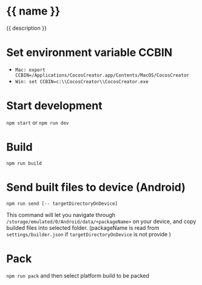 # {{ name }}

{{ description }}

# Set environment variable CCBIN

- `Mac: export CCBIN=/Applications/CocosCreator.app/Contents/MacOS/CocosCreator`
- `Win: set CCBIN=c:\\CocosCreator\\CocosCreator.exe`

# Start development

`npm start` or `npm run dev`

# Build

`npm run build`

# Send built files to device (Android)

`npm run send [-- targetDirectoryOnDevice]`

This command will let you navigate through `/storage/emulated/0/Android/data/<packageName>` on your device,
and copy builded files into selected folder. (packageName is read from `settings/builder.json` if `targetDirectoryOnDevice` is not provide )

# Pack

`npm run pack` and then select platform build to be packed